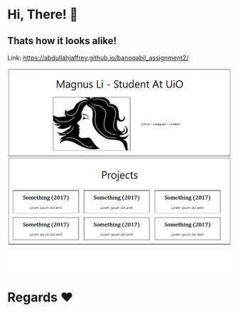 # Hi, There! 👋 

## Thats how it looks alike!

Link: https://abdullahjaffrey.github.io/banoqabil_assignment2/

<img src='assignment2.png' />

# Regards ❤️
